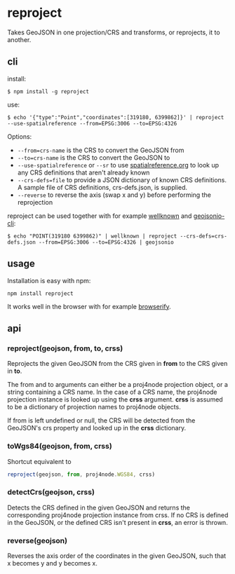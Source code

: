 reproject
=========

Takes GeoJSON in one projection/CRS and transforms, or reprojects, it to another.

## cli

install:

    $ npm install -g reproject

use:

    $ echo '{"type":"Point","coordinates":[319180, 6399862]}' | reproject --use-spatialreference --from=EPSG:3006 --to=EPSG:4326

Options:

* ```--from=crs-name``` is the CRS to convert the GeoJSON from
* ```--to=crs-name``` is the CRS to convert the GeoJSON to
* ```--use-spatialreference``` or ```--sr``` to use [spatialreference.org](http://spatialreference.org/) to look up
  any CRS definitions that aren't already known
* ```--crs-defs=file``` to provide a JSON dictionary of known CRS definitions. A sample file of CRS definitions, crs-defs.json, is supplied.
* ```--reverse``` to reverse the axis (swap x and y) before performing the reprojection

reproject can be used together with for example [wellknown](https://github.com/mapbox/wellknown/) and [geojsonio-cli](https://github.com/mapbox/geojsonio-cli/):

    $ echo "POINT(319180 6399862)" | wellknown | reproject --crs-defs=crs-defs.json --from=EPSG:3006 --to=EPSG:4326 | geojsonio

## usage

Installation is easy with npm:

    npm install reproject

It works well in the browser with for example [browserify](http://browserify.org/).

## api

### reproject(geojson, from, to, crss)

Reprojects the given GeoJSON from the CRS given in **from** to the CRS given in **to**.

The from and to arguments can either be a proj4node projection object, or a string containing a CRS name. In
the case of a CRS name, the proj4node projection instance is looked up using the **crss** argument. **crss**
is assumed to be a dictionary of projection names to proj4node objects.

If from is left undefined or null, the CRS will be detected from the GeoJSON's crs property and looked up in the
**crss** dictionary.

### toWgs84(geojson, from, crss)

Shortcut equivalent to

```js
reproject(geojson, from, proj4node.WGS84, crss)
```

### detectCrs(geojson, crss)

Detects the CRS defined in the given GeoJSON and returns the corresponding proj4node projection instance from
crss. If no CRS is defined in the GeoJSON, or the defined CRS isn't present in **crss**, an error is thrown.

### reverse(geojson)

Reverses the axis order of the coordinates in the given GeoJSON, such that x becomes y and y becomes x.
